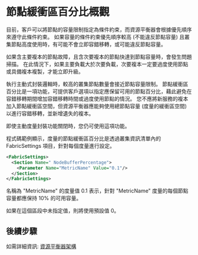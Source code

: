 <properties
   pageTitle="節點緩衝區百分比"
   description="資源平衡器的節點緩衝區百分比角色概觀"
   services="service-fabric"
   documentationCenter=".net"
   authors="GaugeField"
   manager="timlt"
   editor=""/>

<tags
   ms.service="Service-Fabric"
   ms.devlang="dotnet"
   ms.topic="article"
   ms.tgt_pltfrm="NA"
   ms.workload="NA"
   ms.date="09/03/2015"
   ms.author="masnider"/>

# 節點緩衝區百分比概觀

目前，客戶可以將節點的容量限制指定為條件約束，而資源平衡器會根據優先順序來遵守此條件約束。 如果容量的條件約束優先順序較高 (不能違反節點容量) 且叢集節點高度使用時，有可能不會立即容錯移轉，或可能違反節點容量。

如果含主要複本的節點故障，且含次要複本的節點快達到節點容量時，會發生問題掃描。 在此情況下，如果主要負載大於次要負載，次要複本一定要過度使用節點或具備複本複製，才能立即升級。

執行主動式封裝邏輯時，較高的叢集節點數量會接近節點容量限制。 節點緩衝區百分比是一項功能，可提供客戶選項以指定應保留可用的節點百分比，藉此避免在容錯移轉期間增加容錯移轉時間或過度使用節點的情況。 您不應將新服務的複本加入節點緩衝區空間，但資源平衡器應能夠使用總節點容量 (度量的緩衝區空間) 以進行容錯移轉，並新增遺失的複本。

即使主動度量封裝功能關閉時，您仍可使用這項功能。

程式碼範例顯示，度量的節點緩衝區百分比是透過叢集資訊清單內的 FabricSettings 項目，針對每個度量進行設定。

``` xml
<FabricSettings>
  <Section Name=" NodeBufferPercentage">
    <Parameter Name="MetricName" Value="0.1"/>
  </Section>
</FabricSettings>

```

名稱為 "MetricName" 的度量值 0.1 表示，針對 "MetricName" 度量的每個節點容量都應保持 10% 的可用容量。

如果在這個區段中未指定值，則將使用預設值 0。

<!--Every topic should have next steps and links to the next logical set of content to keep the customer engaged-->
## 後續步驟

如需詳細資訊: [資源平衡器架構](service-fabric-resource-balancer-architecture.md)
 

